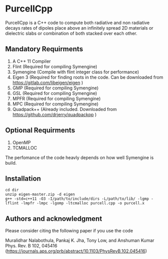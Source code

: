 # PurcellCpp

PurcellCpp is a C++ code to compute both radiative and non radiative decays rates of dipoles place above an infinitely spread 2D materials or dielectric slabs or combination of both stacked over each other. 



## Mandatory Requirments

1) A C++ 11 Compiler
2) Flint                (Required for compiling Symengine)
3) Symengine            (Compile with flint integer class for performance)
5) Eigen 3              (Required for finding roots in the code. Can be downloaded from https://gitlab.com/libeigen/eigen )
6) GMP                  (Required for compiling Symengine)
7) GSL                  (Required for compiling Symengine)
8) MPFR                 (Required for compiling Symengine)
9) MPC                  (Required for compiling Symengine)
10) Quadpack++          (Already included. Downloaded from https://github.com/drjerry/quadpackpp )
## Optional Requirments

1) OpenMP
2) TCMALLOC 

The perfomance of the code heavly depends on how well Symengine is build.

## Installation
```
cd dir
unzip eigen-master.zip -d eigen
g++ -std=c++11 -O3 -I/path/to/include/dirs -L/path/to/lib/ -lgmp -lflint -lmpfr -lmpc -lgomp -ltcmalloc purcell.cpp -o purcell.x
```


## Authors and acknowledgment
Please consider citing the following paper if you use the code

Muralidhar Nalabothula, Pankaj K. Jha, Tony Low, and Anshuman Kumar Phys. Rev. B 102, 045416 (https://journals.aps.org/prb/abstract/10.1103/PhysRevB.102.045416)




